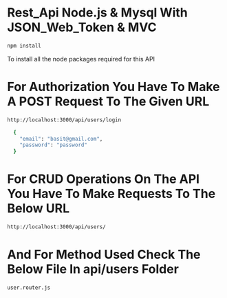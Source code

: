 # Rest_Api Node.js & Mysql With JSON_Web_Token & MVC


```sh
npm install
```
To install all the node packages required for this API

# For Authorization You Have To Make A POST Request To The Given URL

```sh
http://localhost:3000/api/users/login
```
```sh
  {
    "email": "basit@gmail.com",
    "password": "password"
  }
```
# For CRUD Operations On The API You Have To Make Requests To The Below URL

```sh
http://localhost:3000/api/users/
```
# And For Method Used Check The Below File In api/users Folder

```sh
user.router.js
```
